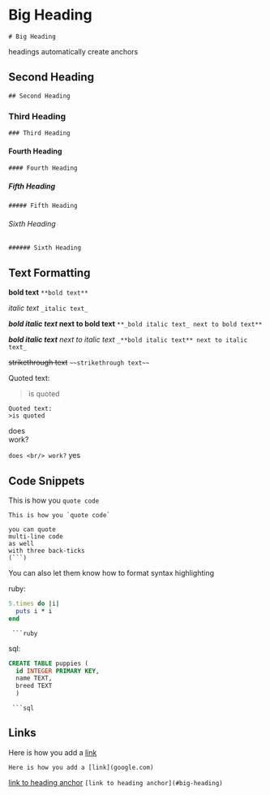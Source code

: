 # Big Heading
`# Big Heading`

headings automatically create anchors

## Second Heading
`## Second Heading`

### Third Heading
`### Third Heading`

#### Fourth Heading
`#### Fourth Heading`

##### Fifth Heading
`##### Fifth Heading`

###### Sixth Heading
`###### Sixth Heading`

## Text Formatting

**bold text**
`**bold text**`

_italic text_
`_italic text_`

**_bold italic text_ next to bold text**
`**_bold italic text_ next to bold text**`

_**bold italic text** next to italic text_
`_**bold italic text** next to italic text_`

~~strikethrough text~~
`~~strikethrough text~~`

Quoted text:
>is quoted

```
Quoted text:
>is quoted
```

does <br/> work?

`does <br/> work?`
yes 


## Code Snippets

This is how you `quote code`
```
This is how you `quote code`
```

```
you can quote
multi-line code
as well
with three back-ticks
(```)
```

You can also let them know how to format syntax highlighting

ruby:
```ruby
5.times do |i|
  puts i * i
end
```
` ```ruby`

sql:
```sql
CREATE TABLE puppies (
  id INTEGER PRIMARY KEY,
  name TEXT,
  breed TEXT
  )
```
` ```sql`
  
## Links

Here is how you add a [link](google.com)

`Here is how you add a [link](google.com)`


[link to heading anchor](#big-heading)
`[link to heading anchor](#big-heading)`


